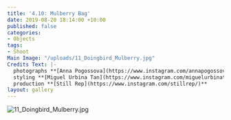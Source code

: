 ```yaml
---
title: '4.10: Mulberry Bag'
date: 2019-08-20 18:14:00 +10:00
published: false
categories:
- Objects
tags:
- Shoot
Main Image: "/uploads/11_Doingbird_Mulberry.jpg"
Credits Text: |-
  photographs **[Anna Pogossova](https://www.instagram.com/annapogossova/)** at **[B&A](https://www.instagram.com/barepsau/)**
  styling **[Miguel Urbina Tan](https://www.instagram.com/miguelurbinatan/)**
  production **[Still Rep](https://www.instagram.com/stillrep/)**
layout: gallery
---
```


![11_Doingbird_Mulberry.jpg](/uploads/11_Doingbird_Mulberry.jpg)